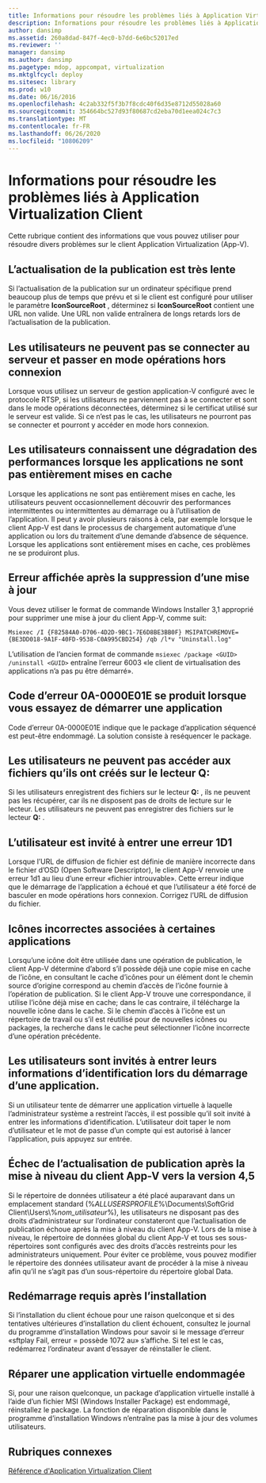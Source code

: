 ```yaml
---
title: Informations pour résoudre les problèmes liés à Application Virtualization Client
description: Informations pour résoudre les problèmes liés à Application Virtualization Client
author: dansimp
ms.assetid: 260a8dad-847f-4ec0-b7dd-6e6bc52017ed
ms.reviewer: ''
manager: dansimp
ms.author: dansimp
ms.pagetype: mdop, appcompat, virtualization
ms.mktglfcycl: deploy
ms.sitesec: library
ms.prod: w10
ms.date: 06/16/2016
ms.openlocfilehash: 4c2ab332f5f3b7f8cdc40f6d35e8712d55028a60
ms.sourcegitcommit: 354664bc527d93f80687cd2eba70d1eea024c7c3
ms.translationtype: MT
ms.contentlocale: fr-FR
ms.lasthandoff: 06/26/2020
ms.locfileid: "10806209"
---
```

# Informations pour résoudre les problèmes liés à Application Virtualization Client


Cette rubrique contient des informations que vous pouvez utiliser pour résoudre divers problèmes sur le client Application Virtualization (App-V).

## L’actualisation de la publication est très lente


Si l’actualisation de la publication sur un ordinateur spécifique prend beaucoup plus de temps que prévu et si le client est configuré pour utiliser le paramètre **IconSourceRoot** , déterminez si **IconSourceRoot** contient une URL non valide. Une URL non valide entraînera de longs retards lors de l’actualisation de la publication.

## Les utilisateurs ne peuvent pas se connecter au serveur et passer en mode opérations hors connexion


Lorsque vous utilisez un serveur de gestion application-V configuré avec le protocole RTSP, si les utilisateurs ne parviennent pas à se connecter et sont dans le mode opérations déconnectées, déterminez si le certificat utilisé sur le serveur est valide. Si ce n’est pas le cas, les utilisateurs ne pourront pas se connecter et pourront y accéder en mode hors connexion.

## <a href="" id="users-experience-slow-performance-when-applications-are-not-fully-cached-"></a>Les utilisateurs connaissent une dégradation des performances lorsque les applications ne sont pas entièrement mises en cache


Lorsque les applications ne sont pas entièrement mises en cache, les utilisateurs peuvent occasionnellement découvrir des performances intermittentes ou intermittentes au démarrage ou à l’utilisation de l’application. Il peut y avoir plusieurs raisons à cela, par exemple lorsque le client App-V est dans le processus de chargement automatique d’une application ou lors du traitement d’une demande d’absence de séquence. Lorsque les applications sont entièrement mises en cache, ces problèmes ne se produiront plus.

## <a href="" id="error-displayed-after-an-update-is-removed-"></a>Erreur affichée après la suppression d’une mise à jour


Vous devez utiliser le format de commande Windows Installer 3,1 approprié pour supprimer une mise à jour du client App-V, comme suit:

`Msiexec /I {F82584A0-D706-4D2D-9BC1-7E6D8BE3BB0F} MSIPATCHREMOVE={BE3DD018-9A1F-40FD-9538-C0A995CBD254} /qb /l*v "Uninstall.log"`

L’utilisation de l’ancien format de commande `msiexec /package <GUID> /uninstall <GUID>` entraîne l’erreur 6003 «le client de virtualisation des applications n’a pas pu être démarré».

## Code d’erreur 0A-0000E01E se produit lorsque vous essayez de démarrer une application


Code d’erreur 0A-0000E01E indique que le package d’application séquencé est peut-être endommagé. La solution consiste à reséquencer le package.

## Les utilisateurs ne peuvent pas accéder aux fichiers qu’ils ont créés sur le lecteur Q:


Si les utilisateurs enregistrent des fichiers sur le lecteur **Q:** , ils ne peuvent pas les récupérer, car ils ne disposent pas de droits de lecture sur le lecteur. Les utilisateurs ne peuvent pas enregistrer des fichiers sur le lecteur **Q:** .

## L’utilisateur est invité à entrer une erreur 1D1


Lorsque l’URL de diffusion de fichier est définie de manière incorrecte dans le fichier d’OSD (Open Software Descriptor), le client App-V renvoie une erreur 1d1 au lieu d’une erreur «fichier introuvable». Cette erreur indique que le démarrage de l’application a échoué et que l’utilisateur a été forcé de basculer en mode opérations hors connexion. Corrigez l’URL de diffusion du fichier.

## Icônes incorrectes associées à certaines applications


Lorsqu’une icône doit être utilisée dans une opération de publication, le client App-V détermine d’abord s’il possède déjà une copie mise en cache de l’icône, en consultant le cache d’icônes pour un élément dont le chemin source d’origine correspond au chemin d’accès de l’icône fournie à l’opération de publication. Si le client App-V trouve une correspondance, il utilise l’icône déjà mise en cache; dans le cas contraire, il télécharge la nouvelle icône dans le cache. Si le chemin d’accès à l’icône est un répertoire de travail ou s’il est réutilisé pour de nouvelles icônes ou packages, la recherche dans le cache peut sélectionner l’icône incorrecte d’une opération précédente.

## Les utilisateurs sont invités à entrer leurs informations d’identification lors du démarrage d’une application.


Si un utilisateur tente de démarrer une application virtuelle à laquelle l’administrateur système a restreint l’accès, il est possible qu’il soit invité à entrer les informations d’identification. L’utilisateur doit taper le nom d’utilisateur et le mot de passe d’un compte qui est autorisé à lancer l’application, puis appuyez sur entrée.

## Échec de l’actualisation de publication après la mise à niveau du client App-V vers la version 4,5


Si le répertoire de données utilisateur a été placé auparavant dans un emplacement standard (%*ALLUSERSPROFILE*%\\Documents\\SoftGrid Client\\Users\\%*nom_utilisateur*%), les utilisateurs ne disposant pas des droits d’administrateur sur l’ordinateur constateront que l’actualisation de publication échoue après la mise à niveau du client App-V. Lors de la mise à niveau, le répertoire de données global du client App-V et tous ses sous-répertoires sont configurés avec des droits d’accès restreints pour les administrateurs uniquement. Pour éviter ce problème, vous pouvez modifier le répertoire des données utilisateur avant de procéder à la mise à niveau afin qu’il ne s’agit pas d’un sous-répertoire du répertoire global Data.

## Redémarrage requis après l’installation


Si l’installation du client échoue pour une raison quelconque et si des tentatives ultérieures d’installation du client échouent, consultez le journal du programme d’installation Windows pour savoir si le message d’erreur «sftplay Fail, erreur = possède 1072 au» s’affiche. Si tel est le cas, redémarrez l’ordinateur avant d’essayer de réinstaller le client.

## Réparer une application virtuelle endommagée


Si, pour une raison quelconque, un package d’application virtuelle installé à l’aide d’un fichier MSI (Windows Installer Package) est endommagé, réinstallez le package. La fonction de réparation disponible dans le programme d’installation Windows n’entraîne pas la mise à jour des volumes utilisateurs.

## Rubriques connexes


[Référence d'Application Virtualization Client](application-virtualization-client-reference.md)

 

 





